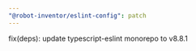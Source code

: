 ```yaml
---
"@robot-inventor/eslint-config": patch
---
```


fix(deps): update typescript-eslint monorepo to v8.8.1
